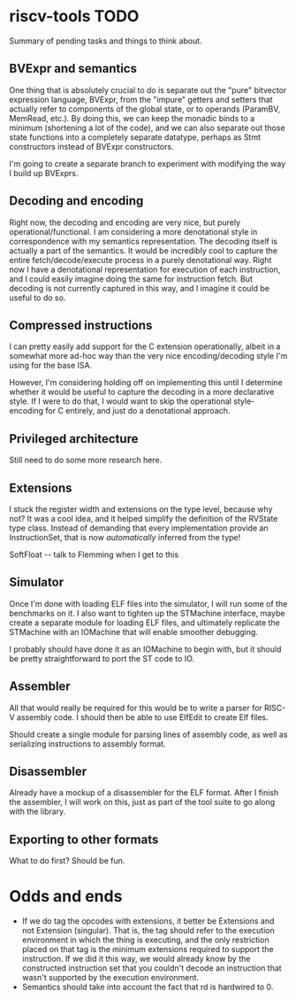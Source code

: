 # riscv-tools TODO

Summary of pending tasks and things to think about.

## BVExpr and semantics

One thing that is absolutely crucial to do is separate out the "pure" bitvector
expression language, BVExpr, from the "impure" getters and setters that actually
refer to components of the global state, or to operands (ParamBV, MemRead, etc.). By
doing this, we can keep the monadic binds to a minimum (shortening a lot of the
code), and we can also separate out those state functions into a completely separate
datatype, perhaps as Stmt constructors instead of BVExpr constructors.

I'm going to create a separate branch to experiment with modifying the way I build up
BVExprs.

## Decoding and encoding

Right now, the decoding and encoding are very nice, but purely
operational/functional. I am considering a more denotational style in correspondence
with my semantics representation. The decoding itself is actually a part of the
semantics. It would be incredibly cool to capture the entire fetch/decode/execute
process in a purely denotational way. Right now I have a denotational representation
for execution of each instruction, and I could easily imagine doing the same for
instruction fetch. But decoding is not currently captured in this way, and I imagine
it could be useful to do so.

## Compressed instructions

I can pretty easily add support for the C extension operationally, albeit in a
somewhat more ad-hoc way than the very nice encoding/decoding style I'm using for the
base ISA.

However, I'm considering holding off on implementing this until I determine whether
it would be useful to capture the decoding in a more declarative style. If I were to
do that, I would want to skip the operational style-encoding for C entirely, and just
do a denotational approach.

## Privileged architecture

Still need to do some more research here.

## Extensions

I stuck the register width and extensions on the type level, because why not? It
was a cool idea, and it helped simplify the definition of the RVState type
class. Instead of demanding that every implementation provide an InstructionSet,
that is now *automatically* inferred from the type!

SoftFloat -- talk to Flemming when I get to this

## Simulator

Once I'm done with loading ELF files into the simulator, I will run some of the
benchmarks on it. I also want to tighten up the STMachine interface, maybe create a
separate module for loading ELF files, and ultimately replicate the STMachine with an
IOMachine that will enable smoother debugging.

I probably should have done it as an IOMachine to begin with, but it should be pretty
straightforward to port the ST code to IO.

## Assembler

All that would really be required for this would be to write a parser for RISC-V
assembly code. I should then be able to use ElfEdit to create Elf files.

Should create a single module for parsing lines of assembly code, as well as
serializing instructions to assembly format.

## Disassembler

Already have a mockup of a disassembler for the ELF format. After I finish the
assembler, I will work on this, just as part of the tool suite to go along with the
library.

## Exporting to other formats

What to do first? Should be fun.

# Odds and ends

- If we do tag the opcodes with extensions, it better be Extensions and not
  Extension (singular). That is, the tag should refer to the execution
  environment in which the thing is executing, and the only restriction placed
  on that tag is the minimum extensions required to support the instruction. If
  we did it this way, we would already know by the constructed instruction set
  that you couldn't decode an instruction that wasn't supported by the execution
  environment.
- Semantics should take into account the fact that rd is hardwired to 0.

